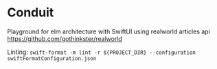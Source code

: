 # Conduit

Playground for elm architecture with SwiftUI using realworld articles api
https://github.com/gothinkster/realworld

Linting:
`swift-format -m lint -r ${PROJECT_DIR} --configuration swiftFormatConfiguration.json`
